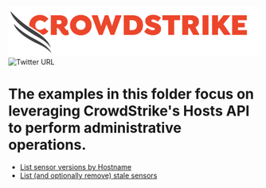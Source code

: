 ![CrowdStrike Falcon](https://raw.githubusercontent.com/CrowdStrike/falconpy/main/docs/asset/cs-logo.png)
![Twitter URL](https://img.shields.io/twitter/url?label=Follow%20%40CrowdStrike&style=social&url=https%3A%2F%2Ftwitter.com%2FCrowdStrike)

# The examples in this folder focus on leveraging CrowdStrike's Hosts API to perform administrative operations.
- [List sensor versions by Hostname](sensor_versions_by_hostname.py)
- [List (and optionally remove) stale sensors](stale_sensors.py)